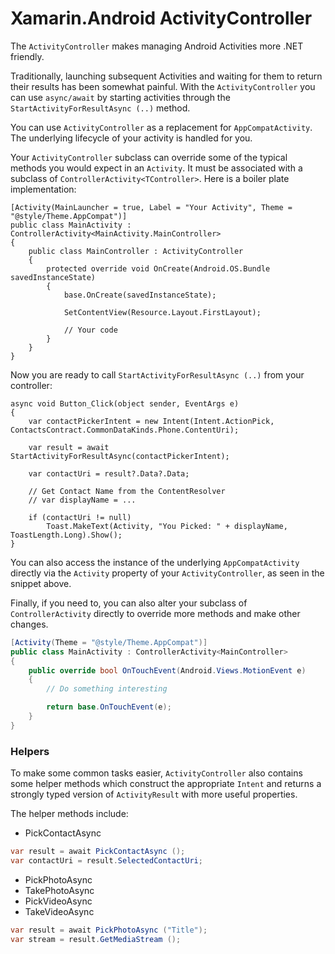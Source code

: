 Xamarin.Android ActivityController
==================================

The `ActivityController` makes managing Android Activities more .NET friendly.

Traditionally, launching subsequent Activities and waiting for them to return their results has been somewhat painful.
With the `ActivityController` you can use `async/await` by starting activities through the `StartActivityForResultAsync (..)` method.  

You can use `ActivityController` as a replacement for `AppCompatActivity`.  The underlying lifecycle of your activity is handled for you.

Your `ActivityController` subclass can override some of the typical methods you would expect in an `Activity`.  It must be associated with a subclass of `ControllerActivity<TController>`.  Here is a boiler plate implementation:

```sharp
[Activity(MainLauncher = true, Label = "Your Activity", Theme = "@style/Theme.AppCompat")]
public class MainActivity : ControllerActivity<MainActivity.MainController>
{
    public class MainController : ActivityController
    {
        protected override void OnCreate(Android.OS.Bundle savedInstanceState)
        {
            base.OnCreate(savedInstanceState);

            SetContentView(Resource.Layout.FirstLayout);

            // Your code            
        }
    }
}
```

Now you are ready to call `StartActivityForResultAsync (..)` from your controller:

```sharp
async void Button_Click(object sender, EventArgs e)
{
    var contactPickerIntent = new Intent(Intent.ActionPick, ContactsContract.CommonDataKinds.Phone.ContentUri);

    var result = await StartActivityForResultAsync(contactPickerIntent);

    var contactUri = result?.Data?.Data;

	// Get Contact Name from the ContentResolver
	// var displayName = ...
	
    if (contactUri != null)
        Toast.MakeText(Activity, "You Picked: " + displayName, ToastLength.Long).Show();
}
```


You can also access the instance of the underlying `AppCompatActivity` directly via the `Activity` property of your `ActivityController`, as seen in the snippet above.


Finally, if you need to, you can also alter your subclass of `ControllerActivity` directly to override more methods
and make other changes. 

```csharp
[Activity(Theme = "@style/Theme.AppCompat")]
public class MainActivity : ControllerActivity<MainController>
{
    public override bool OnTouchEvent(Android.Views.MotionEvent e)
    {
        // Do something interesting

        return base.OnTouchEvent(e);
    }
}
```

### Helpers

To make some common tasks easier, `ActivityController` also contains some helper methods which construct the appropriate `Intent` and returns a strongly typed version of `ActivityResult` with more useful properties.

The helper methods include:

 - PickContactAsync

```csharp
var result = await PickContactAsync ();
var contactUri = result.SelectedContactUri;
```  

 - PickPhotoAsync
 - TakePhotoAsync
 - PickVideoAsync
 - TakeVideoAsync

```csharp
var result = await PickPhotoAsync ("Title");
var stream = result.GetMediaStream ();
```


